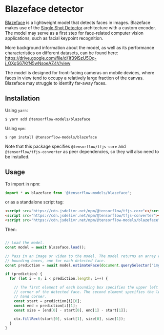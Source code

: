 # Blazeface detector

[Blazeface](https://arxiv.org/abs/1907.05047) is a lightweight model that detects faces in images. Blazeface makes use of the [Single Shot Detector](https://arxiv.org/abs/1512.02325) architecture with a custom encoder. The model may serve as a first step for face-related computer vision applications, such as facial keypoint recognition.

More background information about the model, as well as its performance characteristics on different datasets, can be found here: https://drive.google.com/file/d/1f39lSzU5Oq-j_OXgS67KfN5wNsoeAZ4V/view

The model is designed for front-facing cameras on mobile devices, where faces in view tend to occupy a relatively large fraction of the canvas. Blazeface may struggle to identify far-away faces.

## Installation

Using `yarn`:

    $ yarn add @tensorflow-models/blazeface

Using `npm`:

    $ npm install @tensorflow-models/blazeface

Note that this package specifies `@tensorflow/tfjs-core` and `@tensorflow/tfjs-converter` as peer dependencies, so they will also need to be installed.

## Usage

To import in npm:

```js
import * as blazeface from '@tensorflow-models/blazeface';
```

or as a standalone script tag:

```html
<script src="https://cdn.jsdelivr.net/npm/@tensorflow/tfjs-core"></script>
<script src="https://cdn.jsdelivr.net/npm/@tensorflow/tfjs-converter"></script>
<script src="https://cdn.jsdelivr.net/npm/@tensorflow-models/blazeface"></script>
```

Then:

```js

// Load the model.
const model = await blazeface.load();

// Pass in an image or video to the model. The model returns an array of
// bounding boxes, one for each detected face.
const prediction = await model.estimateFace(document.querySelector("img"));

if (prediction) {
  for (let i = 0; i < prediction.length; i++) {

    // The first element of each bounding box specifies the upper left hand
    // corner of the detected face. The second element specifies the lower right
    // hand corner.
    const start = prediction[i][0];
    const end = prediction[i][1];
    const size = [end[0] - start[0], end[1] - start[1]];

    ctx.fillRect(start[0], start[1], size[0], size[1]);
  }
}

```
